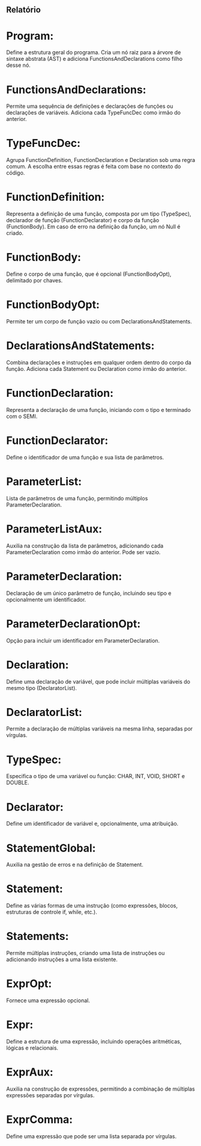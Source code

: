 ## Relatório

# Program: 
Define a estrutura geral do programa. Cria um nó raiz para a árvore de sintaxe abstrata (AST) e adiciona FunctionsAndDeclarations como filho desse nó.

# FunctionsAndDeclarations: 
Permite uma sequência de definições e declarações de funções ou declarações de variáveis. Adiciona cada TypeFuncDec como irmão do anterior.

# TypeFuncDec: 
Agrupa FunctionDefinition, FunctionDeclaration e Declaration sob uma regra comum. A escolha entre essas regras é feita com base no contexto do código.

# FunctionDefinition:
 Representa a definição de uma função, composta por um tipo (TypeSpec), declarador de função (FunctionDeclarator) e corpo da função (FunctionBody). Em caso de erro na definição da função, um nó Null é criado.

# FunctionBody: 
Define o corpo de uma função, que é opcional (FunctionBodyOpt), delimitado por chaves.

# FunctionBodyOpt: 
Permite ter um corpo de função vazio ou com DeclarationsAndStatements.

# DeclarationsAndStatements: 
Combina declarações e instruções em qualquer ordem dentro do corpo da função. Adiciona cada Statement ou Declaration como irmão do anterior.

# FunctionDeclaration: 
Representa a declaração de uma função, iniciando com o tipo e terminado com o SEMI.

# FunctionDeclarator: 
Define o identificador de uma função e sua lista de parâmetros.

# ParameterList: 
Lista de parâmetros de uma função, permitindo múltiplos ParameterDeclaration.

# ParameterListAux: 
Auxilia na construção da lista de parâmetros, adicionando cada ParameterDeclaration como irmão do anterior. Pode ser vazio.

# ParameterDeclaration: 
Declaração de um único parâmetro de função, incluindo seu tipo e opcionalmente um identificador.

# ParameterDeclarationOpt: 
Opção para incluir um identificador em ParameterDeclaration.

# Declaration: 
Define uma declaração de variável, que pode incluir múltiplas variáveis do mesmo tipo (DeclaratorList).

# DeclaratorList: 
Permite a declaração de múltiplas variáveis na mesma linha, separadas por vírgulas.

# TypeSpec: 
Especifica o tipo de uma variável ou função: CHAR, INT, VOID, SHORT e DOUBLE.

# Declarator:
 Define um identificador de variável e, opcionalmente, uma atribuição.

# StatementGlobal: 
Auxilia na gestão de erros e na definição de Statement.

# Statement: 
Define as várias formas de uma instrução (como expressões, blocos, estruturas de controle if, while, etc.).

# Statements: 
Permite múltiplas instruções, criando uma lista de instruções ou adicionando instruções a uma lista existente.

# ExprOpt: 
Fornece uma expressão opcional.

# Expr: 
Define a estrutura de uma expressão, incluindo operações aritméticas, lógicas e relacionais.

# ExprAux:
 Auxilia na construção de expressões, permitindo a combinação de múltiplas expressões separadas por vírgulas.

# ExprComma: 
Define uma expressão que pode ser uma lista separada por vírgulas.
